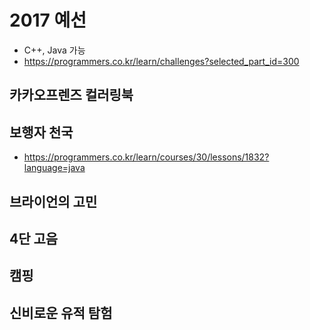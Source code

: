 # 2017 예선
* C++, Java 가능
* https://programmers.co.kr/learn/challenges?selected_part_id=300

## 카카오프렌즈 컬러링북

## 보행자 천국
* https://programmers.co.kr/learn/courses/30/lessons/1832?language=java


## 브라이언의 고민

## 4단 고음

## 캠핑

## 신비로운 유적 탐험

